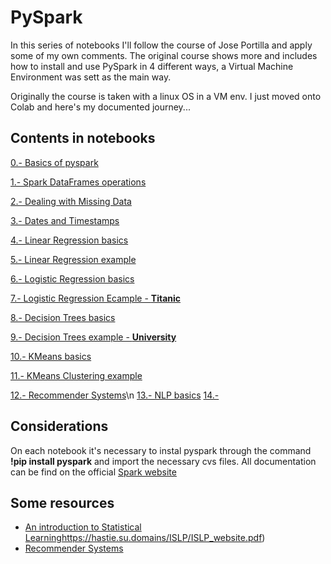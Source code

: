 # PySpark

In this series of notebooks I'll follow the course of Jose Portilla and apply some of my own comments.
The original course shows more and includes how to install and use PySpark in 4 different ways, a Virtual Machine Environment was sett as the main way.

Originally the course is taken with a linux OS in a VM env. I just moved onto Colab and here's my documented journey...

## Contents in notebooks
[0.- Basics of pyspark](https://github.com/Ricardo-Jaramillo/PySpark/blob/main/00_Basics_of_PySpark.ipynb)

[1.- Spark DataFrames operations](https://github.com/Ricardo-Jaramillo/PySpark/blob/main/01_Spark_DataFrames_operations.ipynb)

[2.- Dealing with Missing Data](https://github.com/Ricardo-Jaramillo/PySpark/blob/main/02_Missing_data.ipynb)

[3.- Dates and Timestamps](https://github.com/Ricardo-Jaramillo/PySpark/blob/main/03_Dates_and_Timestamps.ipynb)

[4.- Linear Regression basics](https://github.com/Ricardo-Jaramillo/PySpark/blob/main/04_Linear_Regression_basics.ipynb)

[5.- Linear Regression example](https://github.com/Ricardo-Jaramillo/PySpark/blob/main/05_Linear_regression_example.ipynb)

[6.- Logistic Regression basics](https://github.com/Ricardo-Jaramillo/PySpark/blob/main/06_Logistic_Regression.ipynb)

[7.- Logistic Regression Ecample - **Titanic**](https://github.com/Ricardo-Jaramillo/PySpark/blob/main/07_Logistic_Regression_Titanic_example.ipynb)

[8.- Decision Trees basics](https://github.com/Ricardo-Jaramillo/PySpark/blob/main/08_DecisionTrees_%26_RandomForests_Basics.ipynb)

[9.- Decision Trees example - **University**](https://github.com/Ricardo-Jaramillo/PySpark/blob/main/09_DecisionTrees_%26_RandomForests_University_example.ipynb)

[10.- KMeans basics](https://github.com/Ricardo-Jaramillo/PySpark/blob/main/10_KMeans_Clustering_basics.ipynb)

[11.- KMeans Clustering example](https://github.com/Ricardo-Jaramillo/PySpark/blob/main/11_KMeans_clustering_exmaple.ipynb)

[12.- Recommender Systems](https://github.com/Ricardo-Jaramillo/PySpark/blob/main/12_RecommenderSystems.ipynb)\n
[13.- NLP basics]()
[14.- ]()


## Considerations

On each notebook it's necessary to instal pyspark through the command **!pip install pyspark** and import the necessary cvs files.
All documentation can be find on the official [Spark website](https://spark.apache.org/docs/latest/ml-guide.html)

## Some resources
* [An introduction to Statistical Learning](https://hastie.su.domains/ISLP/ISLP_website.pdf)https://hastie.su.domains/ISLP/ISLP_website.pdf)
* [Recommender Systems](http://pzs.dstu.dp.ua/DataMining/recom/bibl/1jannach_dietmar_zanker_markus_felfernig_alexander_friedrich.pdf)


